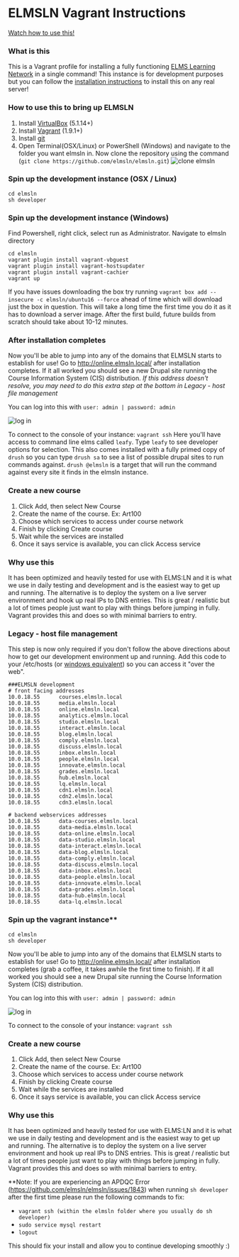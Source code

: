 ELMSLN Vagrant Instructions
==============
[Watch how to use this!](https://www.youtube.com/watch?v=ZeuDKzs6sj0&list=PLJQupiji7J5fygec37Wd-gAbpMj8c5A_C)
### What is this
This is a Vagrant profile for installing a fully functioning [ELMS Learning Network](https://github.com/elmsln/elmsln) in a single command!  This instance is for development purposes but you can follow the [installation instructions](https://elmsln.readthedocs.io/en/latest/INSTALL) to install this on any real server!

### How to use this to bring up ELMSLN
1. Install [VirtualBox](https://www.virtualbox.org/wiki/Downloads) (5.1.14+)
2. Install [Vagrant](http://www.vagrantup.com/downloads.html) (1.9.1+)
3. Install [git](http://git-scm.com/downloads)
4. Open Terminal(OSX/Linux) or PowerShell (Windows) and navigate to the folder you want elmsln in. Now clone the repository using the command (`git clone https://github.com/elmsln/elmsln.git`)
![clone elmsln](https://cloud.githubusercontent.com/assets/16597608/13260179/60875b1e-da28-11e5-865f-89e6586f370a.PNG)

### Spin up the development instance (OSX / Linux)
```
cd elmsln
sh developer
```

### Spin up the development instance (Windows)
Find Powershell, right click, select run as Administrator. Navigate to elmsln directory
```
cd elmsln
vagrant plugin install vagrant-vbguest
vagrant plugin install vagrant-hostsupdater
vagrant plugin install vagrant-cachier
vagrant up
```
If you have issues downloading the box try running `vagrant box add --insecure -c elmsln/ubuntu16 --force` ahead of time which will download just the box in question.
This will take a long time the first time you do it as it has to download a server image. After the first build, future builds from scratch should take about 10-12 minutes.

### After installation completes
Now you'll be able to jump into any of the domains that ELMSLN starts to establish for use! Go to http://online.elmsln.local/ after installation completes.  If it all worked you should see a new Drupal site running the Course Information System (CIS) distribution.
*If this address doesn't resolve, you may need to do this extra step at the bottom in Legacy - host file management*

You can log into this with `user: admin | password: admin`

![log in](https://cloud.githubusercontent.com/assets/329735/22887464/ca97877e-f1c7-11e6-98df-2207a421204d.png)

To connect to the console of your instance: `vagrant ssh`
Here you'll have access to command line elms called `leafy`. Type `leafy` to see developer options for selection. This also comes installed with a fully primed copy of `drush` so you can type `drush sa` to see a list of possible drupal sites to run commands against. `drush @elmsln` is a target that will run the command against every site it finds in the elmsln instance.

### Create a new course
1. Click Add, then select New Course
2. Create the name of the course. Ex: Art100
3. Choose which services to access under course network
4. Finish by clicking Create course
5. Wait while the services are installed
6. Once it says service is available, you can click Access service

### Why use this
It has been optimized and heavily tested for use with ELMS:LN and it is what we use in daily testing and development and is the easiest way to get up and running. The alternative is to deploy the system on a live server environment and hook up real IPs to DNS entries. This is great / realistic but a lot of times people just want to play with things before jumping in fully. Vagrant provides this and does so with minimal barriers to entry.

### Legacy - host file management
This step is now only required if you don't follow the above directions about how to get our development environment up and running. Add this code to your /etc/hosts (or [windows equivalent](http://www.howtogeek.com/howto/27350/beginner-geek-how-to-edit-your-hosts-file/)) so you can access it "over the web".
```
###ELMSLN development
# front facing addresses
10.0.18.55      courses.elmsln.local
10.0.18.55      media.elmsln.local
10.0.18.55      online.elmsln.local
10.0.18.55      analytics.elmsln.local
10.0.18.55      studio.elmsln.local
10.0.18.55      interact.elmsln.local
10.0.18.55      blog.elmsln.local
10.0.18.55      comply.elmsln.local
10.0.18.55      discuss.elmsln.local
10.0.18.55      inbox.elmsln.local
10.0.18.55      people.elmsln.local
10.0.18.55      innovate.elmsln.local
10.0.18.55      grades.elmsln.local
10.0.18.55      hub.elmsln.local
10.0.18.55      lq.elmsln.local
10.0.18.55      cdn1.elmsln.local
10.0.18.55      cdn2.elmsln.local
10.0.18.55      cdn3.elmsln.local

# backend webservices addresses
10.0.18.55      data-courses.elmsln.local
10.0.18.55      data-media.elmsln.local
10.0.18.55      data-online.elmsln.local
10.0.18.55      data-studio.elmsln.local
10.0.18.55      data-interact.elmsln.local
10.0.18.55      data-blog.elmsln.local
10.0.18.55      data-comply.elmsln.local
10.0.18.55      data-discuss.elmsln.local
10.0.18.55      data-inbox.elmsln.local
10.0.18.55      data-people.elmsln.local
10.0.18.55      data-innovate.elmsln.local
10.0.18.55      data-grades.elmsln.local
10.0.18.55      data-hub.elmsln.local
10.0.18.55      data-lq.elmsln.local
```

### Spin up the vagrant instance**
```
cd elmsln
sh developer
```

Now you'll be able to jump into any of the domains that ELMSLN starts to establish for use!  Go to http://online.elmsln.local/ after installation completes (grab a coffee, it takes awhile the first time to finish).  If it all worked you should see a new Drupal site running the Course Information System (CIS) distribution.

You can log into this with `user: admin | password: admin`

![log in](https://cloud.githubusercontent.com/assets/16597608/13260446/767d8ae6-da29-11e5-8346-393a09c54cf6.PNG)

To connect to the console of your instance: `vagrant ssh`

### Create a new course
1. Click Add, then select New Course
2. Create the name of the course. Ex: Art100
3. Choose which services to access under course network
4. Finish by clicking Create course
5. Wait while the services are installed
6. Once it says service is available, you can click Access service

### Why use this
It has been optimized and heavily tested for use with ELMS:LN and it is what we use in daily testing and development and is the easiest way to get up and running. The alternative is to deploy the system on a live server environment and hook up real IPs to DNS entries. This is great / realistic but a lot of times people just want to play with things before jumping in fully. Vagrant provides this and does so with minimal barriers to entry.

**Note: If you are experiencing an APDQC Error (https://github.com/elmsln/elmsln/issues/1843) when running `sh developer` after the first time please run the following commands to fix:

- `vagrant ssh (within the elmsln folder where you usually do sh developer)`
- `sudo service mysql restart`
- `logout`

This should fix your install and allow you to continue developing smoothly :)
